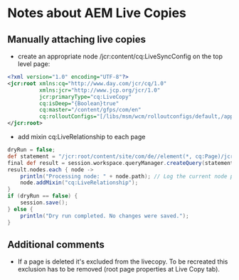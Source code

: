 # Notes about AEM Live Copies

## Manually attaching live copies

- create an appropriate node /jcr:content/cq:LiveSyncConfig on the top level page:

```xml
<?xml version="1.0" encoding="UTF-8"?>
<jcr:root xmlns:cq="http://www.day.com/jcr/cq/1.0"
          xmlns:jcr="http://www.jcp.org/jcr/1.0"
          jcr:primaryType="cq:LiveCopy"
          cq:isDeep="{Boolean}true"
          cq:master="/content/gfps/com/en"
          cq:rolloutConfigs="[/libs/msm/wcm/rolloutconfigs/default,/apps/msm/composum-ai/rolloutconfigs/composumAiAutotranslate]">
</jcr:root>
```

- add mixin cq:LiveRelationship to each page

```groovy
dryRun = false;
def statement = "/jcr:root/content/site/com/de//element(*, cq:Page)/jcr:content[not(@jcr:mixinTypes='cq:LiveRelationship')]";
final def result = session.workspace.queryManager.createQuery(statement, 'xpath').execute();
result.nodes.each { node ->
    println("Processing node: " + node.path); // Log the current node path.
    node.addMixin("cq:LiveRelationship");
}
if (dryRun == false) {
    session.save();
} else {
    println("Dry run completed. No changes were saved.");
}
```

## Additional comments

- If a page is deleted it's excluded from the livecopy. To be recreated this exclusion has to be removed (root page
  properties at Live Copy tab).
